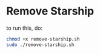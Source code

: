 # Remove Starship

to run this, do:
```bash
chmod +x remove-starship.sh
sudo ./remove-starship.sh
```
